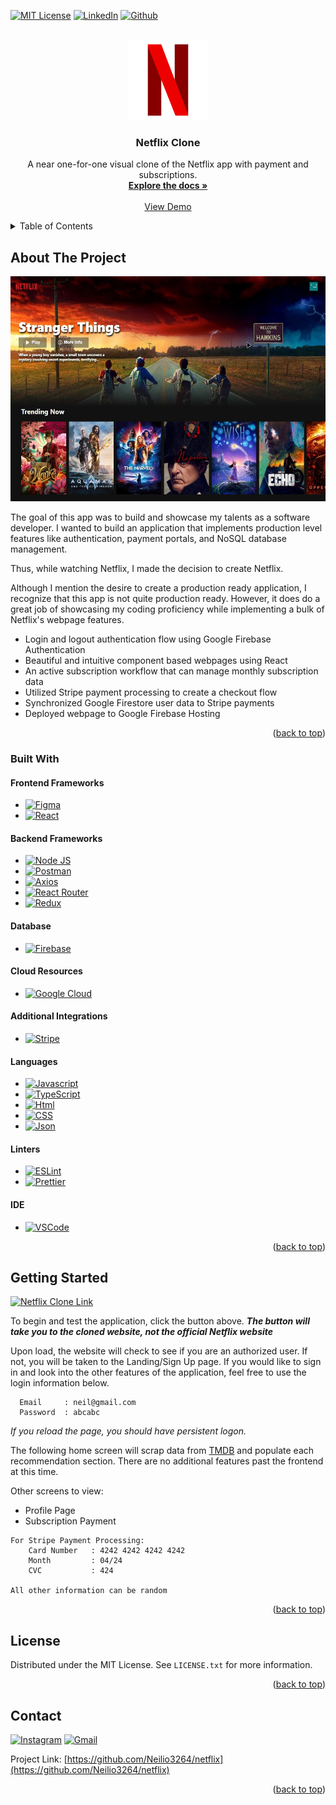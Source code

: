 <a name="readme-top"></a>

<!-- [![Contributors][contributors-shield]][contributors-url] -->
<!-- [![Forks][forks-shield]][forks-url] -->
<!-- [![Stargazers][stars-shield]][stars-url] -->
<!-- [![Issues][issues-shield]][issues-url] -->

[![MIT License][license-shield]][license-url]
[![LinkedIn][linkedin-shield]][linkedin-url]
[![Github][Neilio3264]][Github-url]

<!-- PROJECT LOGO -->
<br />
<div align="center">
  <a href="https://github.com/Neilio3264/FilmFlix">
    <img src="public/logo512.png" alt="Logo" width="128" height="128">
  </a>

  <h3 align="center">Netflix Clone</h3>

  <p align="center">
    A near one-for-one visual clone of the Netflix app with payment and subscriptions.
    <br />
    <a href="https://github.com/Neilio3264/netflix"><strong>Explore the docs »</strong></a>
    <br />
    <br />
    <a href="">View Demo</a>
  </p>
</div>

<!-- TABLE OF CONTENTS -->
<details>
  <summary>Table of Contents</summary>
  <ol>
    <li>
      <a href="#about-the-project">About The Project</a>
      <ul>
        <li><a href="#built-with">Built With</a></li>
      </ul>
    </li>
    <li>
      <a href="#getting-started">Getting Started</a>
      <ul>
        <li><a href="#prerequisites">Prerequisites</a></li>
        <li><a href="#installation">Installation</a></li>
      </ul>
    </li>
    <li><a href="#usage">Usage</a></li>
    <li><a href="#roadmap">Roadmap</a></li>
    <!-- <li><a href="#contributing">Contributing</a></li> -->
    <li><a href="#license">License</a></li>
    <li><a href="#contact">Contact</a></li>
    <!-- <li><a href="#acknowledgments">Acknowledgments</a></li> -->
  </ol>
</details>

<!-- ABOUT THE PROJECT -->

## About The Project

<div align="center">
  <a href="https://netflix-e5188.web.app/">
      <img src="src/assets/misc/homepage.jpg" alt="Netflix" height="360">
  </a>
</div>

The goal of this app was to build and showcase my talents as a software developer. I wanted to build an application that implements production level features like authentication, payment portals, and NoSQL database management.

Thus, while watching Netflix, I made the decision to create Netflix.

Although I mention the desire to create a production ready application, I recognize that this app is not quite production ready. However, it does do a great job of showcasing my coding proficiency while implementing a bulk of Netflix's webpage features.

- Login and logout authentication flow using Google Firebase Authentication
- Beautiful and intuitive component based webpages using React
- An active subscription workflow that can manage monthly subscription data
- Utilized Stripe payment processing to create a checkout flow
- Synchronized Google Firestore user data to Stripe payments
- Deployed webpage to Google Firebase Hosting

<p align="right">(<a href="#readme-top">back to top</a>)</p>

### Built With

#### Frontend Frameworks

- [![Figma][Figma]][Figma-url]
- [![React][React.js]][React-url]

#### Backend Frameworks

- [![Node JS][Node JS]][Node JS-url]
- [![Postman][Postman]][Postman-url]
- [![Axios][Axios]][Axios-url]
- [![React Router][React Router]][React Router-url]
- [![Redux][Redux]][Redux-url]

#### Database

- [![Firebase][Firebase]][Firebase-url]

#### Cloud Resources

- [![Google Cloud][Google Cloud]][Google Cloud-url]

#### Additional Integrations

- [![Stripe][Stripe]][Stripe-url]

#### Languages

- [![Javascript][Javascript]][Javascript-url]
- [![TypeScript][TypeScript]][TypeScript-url]
- [![Html][Html]][Html-url]
- [![CSS][CSS]][CSS-url]
- [![Json][Json]][Json-url]

#### Linters

- [![ESLint][ESLint]][ESLint-url]
- [![Prettier][Prettier]][Prettier-url]

#### IDE

- [![VSCode][VSCode]][VSCode-url]

<p align="right">(<a href="#readme-top">back to top</a>)</p>

<!-- GETTING STARTED -->

## Getting Started

[![Netflix Clone Link][Netflix]][Netflix-url]

To begin and test the application, click the button above. **_The button will take you to the cloned website, not the official Netflix website_**

Upon load, the website will check to see if you are an authorized user. If not, you will be taken to the Landing/Sign Up page. If you would like to sign in and look into the other features of the application, feel free to use the login information below.

```
  Email     : neil@gmail.com
  Password  : abcabc
```

_If you reload the page, you should have persistent logon._

The following home screen will scrap data from [TMDB](https://www.themoviedb.org/) and populate each recommendation section. There are no additional features past the frontend at this time.

Other screens to view:

- Profile Page
- Subscription Payment

```
For Stripe Payment Processing:
    Card Number   : 4242 4242 4242 4242
    Month         : 04/24
    CVC           : 424

All other information can be random
```

<p align="right">(<a href="#readme-top">back to top</a>)</p>

<!-- LICENSE -->

## License

Distributed under the MIT License. See `LICENSE.txt` for more information.

<p align="right">(<a href="#readme-top">back to top</a>)</p>

<!-- CONTACT -->

## Contact

[![Instagram][@neilrathod11]][Instagram-url] [![Gmail][neilrathod12]][Gmail-url]

Project Link: [https://github.com/Neilio3264/netflix](https://github.com/Neilio3264/netflix)

<p align="right">(<a href="#readme-top">back to top</a>)</p>

[Netflix]: https://img.shields.io/badge/Netflix-E50914?style=for-the-badge&logo=netflix&logoColor=white
[Netflix-url]: https://netflix-e5188.web.app/
[license-shield]: https://img.shields.io/github/license/othneildrew/Best-README-Template.svg?style=for-the-badge
[license-url]: https://github.com/Neilio3264/netflix/blob/master/LICENSE.txt
[linkedin-shield]: https://img.shields.io/badge/-LinkedIn-black.svg?style=for-the-badge&logo=linkedin&colorB=555
[linkedin-url]: https://linkedin.com/in/neilrathod
[Neilio3264]: https://img.shields.io/badge/github-%23121011.svg?style=for-the-badge&logo=github&logoColor=white
[GitHub-url]: https://github.com/Neilio3264
[@neilrathod11]: https://img.shields.io/badge/Instagram-%23E4405F.svg?style=for-the-badge&logo=Instagram&logoColor=white
[Instagram-url]: https://instagram.com/neilrathod11
[neilrathod12]: https://img.shields.io/badge/Gmail-D14836?style=for-the-badge&logo=gmail&logoColor=white
[Gmail-url]: mailto:neilrathod12@gmail.com
[product-screenshot]: src/assets/misc/homepage.jpg

<!-- Frontend -->

[Figma]: https://img.shields.io/badge/figma-%23F24E1E.svg?style=for-the-badge&logo=figma&logoColor=white
[Figma-url]: https://www.figma.com/
[React.js]: https://img.shields.io/badge/React-20232A?style=for-the-badge&logo=react&logoColor=61DAFB
[React-url]: https://reactjs.org/

<!-- Backend -->

[Node JS]: https://img.shields.io/badge/Node%20js-339933?style=for-the-badge&logo=nodedotjs&logoColor=white
[Node JS-url]: https://nodejs.org/
[Postman]: https://img.shields.io/badge/Postman-FF6C37?style=for-the-badge&logo=Postman&logoColor=white
[Postman-url]: https://www.postman.com/
[Axios]: https://img.shields.io/badge/axios-671ddf?&style=for-the-badge&logo=axios&logoColor=white
[Axios-url]: https://axios-http.com/
[React Router]: https://img.shields.io/badge/React_Router-CA4245?style=for-the-badge&logo=react-router&logoColor=white
[React Router-url]: https://reactrouter.com/
[Redux]: https://img.shields.io/badge/Redux-593D88?style=for-the-badge&logo=redux&logoColor=white
[Redux-url]: https://redux.js.org/

<!-- Database -->

[Firebase]: https://img.shields.io/badge/firebase-ffca28?style=for-the-badge&logo=firebase&logoColor=black
[Firebase-url]: https://firebase.google.com/

<!-- Cloud -->

[Google Cloud]: https://img.shields.io/badge/Google_Cloud-4285F4?style=for-the-badge&logo=google-cloud&logoColor=white
[Google Cloud-url]: https://cloud.google.com/

<!-- Languages -->

[TypeScript]: https://img.shields.io/badge/TypeScript-007ACC?style=for-the-badge&logo=typescript&logoColor=white
[TypeScript-url]: https://www.typescriptlang.org/
[Json]: https://img.shields.io/badge/json-5E5C5C?style=for-the-badge&logo=json&logoColor=white
[Json-url]: https://www.json.org/json-en.html
[Javascript]: https://img.shields.io/badge/JavaScript-323330?style=for-the-badge&logo=javascript&logoColor=F7DF1E
[Javascript-url]: https://www.javascript.com/
[Html]: https://img.shields.io/badge/HTML5-E34F26?style=for-the-badge&logo=html5&logoColor=white
[Html-url]: https://html.spec.whatwg.org/
[CSS]: https://img.shields.io/badge/CSS3-1572B6?style=for-the-badge&logo=css3&logoColor=white
[CSS-url]: https://www.w3.org/TR/CSS/#css

<!-- Linters -->

[ESLint]: https://img.shields.io/badge/eslint-3A33D1?style=for-the-badge&logo=eslint&logoColor=white
[ESLint-url]: https://eslint.org/
[Prettier]: https://img.shields.io/badge/prettier-1A2C34?style=for-the-badge&logo=prettier&logoColor=F7BA3E
[Prettier-url]: https://prettier.io/

<!-- Additional Integrations -->

[Stripe]: https://img.shields.io/badge/Stripe-626CD9?style=for-the-badge&logo=Stripe&logoColor=white
[Stripe-url]: https://stripe.com/

<!-- IDE -->

[VSCode]: https://img.shields.io/badge/VSCode-0078D4?style=for-the-badge&logo=visual%20studio%20code&logoColor=white
[VSCode-url]: https://code.visualstudio.com/
